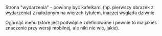 Strona "wydarzenia" - powinny być kafelkami (np. pierwszy obrazek z wydarzenia) z nałożonym na wierzch tytułem,
inaczej wygląda dziwnie.

Ogarnąć menu (które jest podwójnie zdefiniowane i pewnie to ma jakieś znaczenie przy wersji mobilnej, ale nikt nie wie, jakie).

